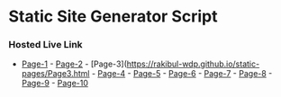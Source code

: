 # Static Site Generator Script

### Hosted Live Link

- [Page-1](https://rakibul-wdp.github.io/static-pages/Page1.html) - [Page-2](https://rakibul-wdp.github.io/static-pages/Page2.html) - [Page-3](https://rakibul-wdp.github.io/static-pages/Page3.html - [Page-4](https://rakibul-wdp.github.io/static-pages/Page4.html) - [Page-5](https://rakibul-wdp.github.io/static-pages/Page5.html) - [Page-6](https://rakibul-wdp.github.io/static-pages/Page6.html) - [Page-7](https://rakibul-wdp.github.io/static-pages/Page7.html) - [Page-8](https://rakibul-wdp.github.io/static-pages/Page8.html) - [Page-9](https://rakibul-wdp.github.io/static-pages/Page9.html) - [Page-10](https://rakibul-wdp.github.io/static-pages/Page10.html)

